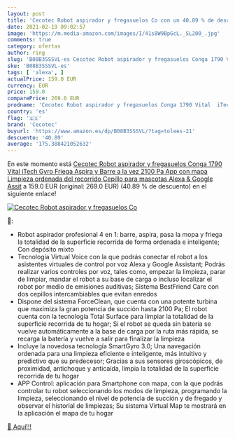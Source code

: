 ```yaml
---
layout: post
title: 'Cecotec Robot aspirador y fregasuelos Co con un 40.89 % de descuento'
date: 2021-02-19 09:02:57
image: 'https://m.media-amazon.com/images/I/41s8W9BpGcL._SL200_.jpg'
comments: true
category: ofertas
author: ring
slug: 'B08B3SSSVL-es Cecotec Robot aspirador y fregasuelos Conga 1790 Vital...'
sku: 'B08B3SSSVL-es'
tags: [ 'alexa', ]
actualPrice: 159.0 EUR
currency: EUR
price: 159.0
comparePrice: 269.0 EUR
prodname: 'Cecotec Robot aspirador y fregasuelos Conga 1790 Vital  iTech Gyro  Friega  Aspira y Barre a la vez  2100 Pa  App con mapa  Limpieza ordenada del recorrido  Cepillo para mascotas  Alexa & Google Assit'
country: 'es'
flag: '🇪🇸'
brand: 'Cecotec'
buyurl: 'https://www.amazon.es/dp/B08B3SSSVL/?tag=tolees-21'
descuento: '40.89'
average: '175.388421052632'
---
```


En este momento está [Cecotec Robot aspirador y fregasuelos Conga 1790 Vital  iTech Gyro  Friega  Aspira y Barre a la vez  2100 Pa  App con mapa  Limpieza ordenada del recorrido  Cepillo para mascotas  Alexa & Google Assit](https://www.amazon.es/dp/B08B3SSSVL/?tag=tolees-21) a 159.0 EUR (original: 269.0 EUR) (40.89 %  de descuento) en el siguiente enlace!

[![Cecotec Robot aspirador y fregasuelos Co](https://m.media-amazon.com/images/I/41s8W9BpGcL._SL200_.jpg)](https://www.amazon.es/dp/B08B3SSSVL/?tag=tolees-21)

🔎:

- Robot aspirador profesional 4 en 1: barre, aspira, pasa la mopa y friega la totalidad de la superficie recorrida de forma ordenada e inteligente; Con depósito mixto
- Tecnología Virtual Voice con la que podrás conectar el robot a los asistentes virtuales de control por voz Alexa y Google Assistant; Podrás realizar varios controles por voz, tales como, empezar la limpieza, parar de limpiar, mandar el robot a su base de carga o incluso localizar el robot por medio de emisiones auditivas; Sistema BestFriend Care con dos cepillos intercambiables que evitan enredos
- Dispone del sistema ForceClean, que cuenta con una potente turbina que maximiza la gran potencia de succión hasta 2100 Pa; El robot cuenta con la tecnología Total Surface para limpiar la totalidad de la superficie recorrida de tu hogar; Si el robot se queda sin batería se vuelve automáticamente a la base de carga por la ruta más rápida, se recarga la batería y vuelve a salir para finalizar la limpieza
- Incluye la novedosa tecnología SmartGyro 3.0; Una navegación ordenada para una limpieza eficiente e inteligente, más intuitivo y predictivo que su predecesor; Gracias a sus sensores giroscópicos, de proximidad, antichoque y anticaída, limpia la totalidad de la superficie recorrida de tu hogar
- APP Control: aplicación para Smartphone con mapa, con la que podrás controlar tu robot seleccionando los modos de limpieza, programando la limpieza, seleccionando el nivel de potencia de succión y de fregado y observar el historial de limpiezas; Su sistema Virtual Map te mostrará en la aplicación el mapa de tu hogar

[🛒 Aquí!!!](https://www.amazon.es/dp/B08B3SSSVL/?tag=tolees-21)
